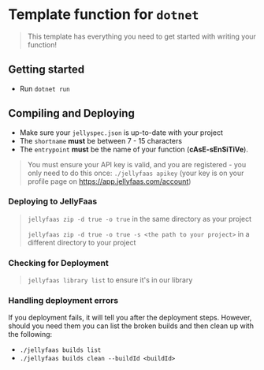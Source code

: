 # Template function for `dotnet`

> This template has everything you need to get started with writing your function!

## Getting started

- Run `dotnet run`

## Compiling and Deploying

- Make sure your `jellyspec.json` is up-to-date with your project
- The `shortname` **must** be between 7 - 15 characters
- The `entrypoint` **must** be the name of your function (**cAsE-sEnSiTiVe**).

> You must ensure your API key is valid, and you are registered - you only need to do this once:
`./jellyfaas apikey` (your key is on your profile page on <https://app.jellyfaas.com/account>)

### Deploying to JellyFaas
>
> `jellyfaas zip -d true -o true` in the same directory as your project
>
> `jellyfaas zip -d true -o true -s <the path to your project>` in a different directory to your project

### Checking for Deployment
>
> `jellyfaas library list` to ensure it's in our library

### Handling deployment errors

If you deployment fails, it will tell you after the deployment steps. However, should you need them
you can list the broken builds and then clean up with the following:

- ``./jellyfaas builds list``
- ``./jellyfaas builds clean --buildId <buildId>``
